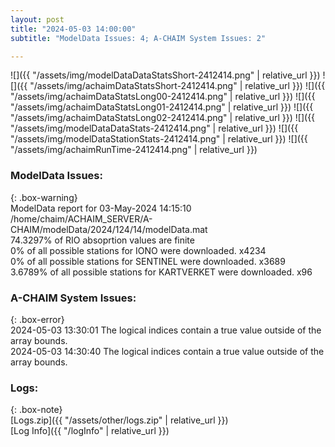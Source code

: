 ```yaml
---
layout: post
title: "2024-05-03 14:00:00"
subtitle: "ModelData Issues: 4; A-CHAIM System Issues: 2"

---
```


![]({{ "/assets/img/modelDataDataStatsShort-2412414.png" | relative_url }})
![]({{ "/assets/img/achaimDataStatsShort-2412414.png" | relative_url }})
![]({{ "/assets/img/achaimDataStatsLong00-2412414.png" | relative_url }})
![]({{ "/assets/img/achaimDataStatsLong01-2412414.png" | relative_url }})
![]({{ "/assets/img/achaimDataStatsLong02-2412414.png" | relative_url }})
![]({{ "/assets/img/modelDataDataStats-2412414.png" | relative_url }})
![]({{ "/assets/img/modelDataStationStats-2412414.png" | relative_url }})
![]({{ "/assets/img/achaimRunTime-2412414.png" | relative_url }})


### ModelData Issues:  
  
{: .box-warning}  
 ModelData report for 03-May-2024 14:15:10   
 /home/chaim/ACHAIM_SERVER/A-CHAIM/modelData/2024/124/14/modelData.mat   
 74.3297% of RIO absoprtion values are finite   
 0% of all possible stations for IONO were downloaded. x4234   
 0% of all possible stations for SENTINEL were downloaded. x3689   
 3.6789% of all possible stations for KARTVERKET were downloaded. x96   
  
### A-CHAIM System Issues:  
  
{: .box-error}  
2024-05-03 13:30:01 The logical indices contain a true value outside of the array bounds.  
2024-05-03 14:30:40 The logical indices contain a true value outside of the array bounds.  

### Logs:  
  
{: .box-note}  
[Logs.zip]({{ "/assets/other/logs.zip" | relative_url }})  
[Log Info]({{ "/logInfo" | relative_url }})  
